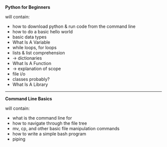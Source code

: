 **Python for Beginners**

will contain:

* how to download python & run code from the command line
* how to do a basic hello world
* basic data types
* What Is A Variable
* while loops, for loops
* lists & list comprehension
* -> dictionaries
* What Is A Function
* -> explanation of scope
* file i/o
* classes probably?
* What Is A Library

---

**Command Line Basics**

will contain:

* what is the command line for
* how to navigate through the file tree
* mv, cp, and other basic file manipulation commands
* how to write a simple bash program
* piping
